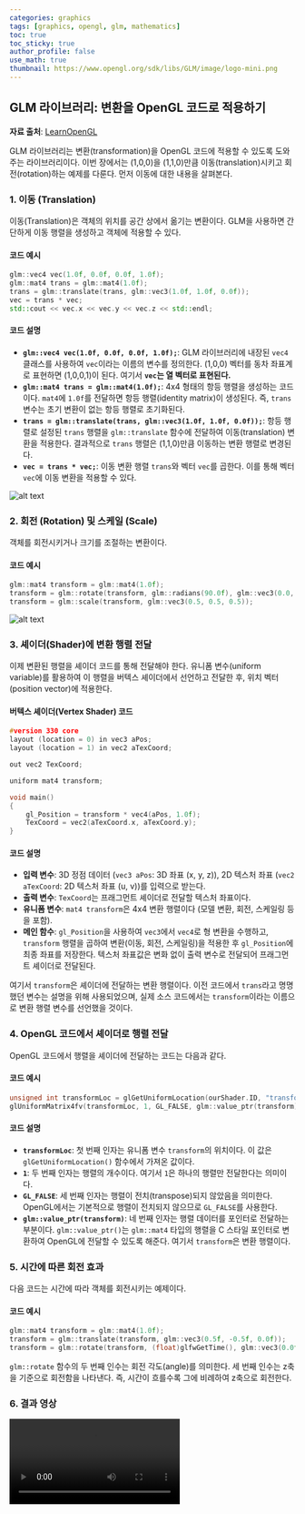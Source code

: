 ```yaml
---
categories: graphics
tags: [graphics, opengl, glm, mathematics]
toc: true
toc_sticky: true
author_profile: false
use_math: true 
thumbnail: https://www.opengl.org/sdk/libs/GLM/image/logo-mini.png
---
```


## GLM 라이브러리: 변환을 OpenGL 코드로 적용하기

  
**자료 출처**: [LearnOpenGL](https://learnopengl.com/)


GLM 라이브러리는 변환(transformation)을 OpenGL 코드에 적용할 수 있도록 도와주는 라이브러리이다. 이번 장에서는 (1,0,0)을 (1,1,0)만큼 이동(translation)시키고 회전(rotation)하는 예제를 다룬다. 먼저 이동에 대한 내용을 살펴본다.

### 1. 이동 (Translation) 

이동(Translation)은 객체의 위치를 공간 상에서 옮기는 변환이다. GLM을 사용하면 간단하게 이동 행렬을 생성하고 객체에 적용할 수 있다.

#### 코드 예시 

```cpp
glm::vec4 vec(1.0f, 0.0f, 0.0f, 1.0f);
glm::mat4 trans = glm::mat4(1.0f);
trans = glm::translate(trans, glm::vec3(1.0f, 1.0f, 0.0f));
vec = trans * vec;
std::cout << vec.x << vec.y << vec.z << std::endl;
```

#### 코드 설명 

*   **`glm::vec4 vec(1.0f, 0.0f, 0.0f, 1.0f);`**: GLM 라이브러리에 내장된 `vec4` 클래스를 사용하여 `vec`이라는 이름의 변수를 정의한다. (1,0,0) 벡터를 동차 좌표계로 표현하면 (1,0,0,1)이 된다. 여기서 **`vec`는 열 벡터로 표현된다.**
*   **`glm::mat4 trans = glm::mat4(1.0f);`**: 4x4 형태의 항등 행렬을 생성하는 코드이다. `mat4`에 `1.0f`를 전달하면 항등 행렬(identity matrix)이 생성된다. 즉, `trans` 변수는 초기 변환이 없는 항등 행렬로 초기화된다.
*   **`trans = glm::translate(trans, glm::vec3(1.0f, 1.0f, 0.0f));`**: 항등 행렬로 설정된 `trans` 행렬을 `glm::translate` 함수에 전달하여 이동(translation) 변환을 적용한다. 결과적으로 `trans` 행렬은 (1,1,0)만큼 이동하는 변환 행렬로 변경된다.
*   **`vec = trans * vec;`**: 이동 변환 행렬 `trans`와 벡터 `vec`를 곱한다. 이를 통해 벡터 `vec`에 이동 변환을 적용할 수 있다.

![alt text](/images/GLM1.jpg)

### 2. 회전 (Rotation) 및 스케일 (Scale) 

객체를 회전시키거나 크기를 조절하는 변환이다.

#### 코드 예시 

```cpp
glm::mat4 transform = glm::mat4(1.0f);
transform = glm::rotate(transform, glm::radians(90.0f), glm::vec3(0.0, 0.0, 1.0));
transform = glm::scale(transform, glm::vec3(0.5, 0.5, 0.5));
```

![alt text](/images/GLM2.jpg)

### 3. 셰이더(Shader)에 변환 행렬 전달 

이제 변환된 행렬을 셰이더 코드를 통해 전달해야 한다. 유니폼 변수(uniform variable)를 활용하여 이 행렬을 버텍스 셰이더에서 선언하고 전달한 후, 위치 벡터(position vector)에 적용한다.

#### 버텍스 셰이더(Vertex Shader) 코드 

```cpp
#version 330 core
layout (location = 0) in vec3 aPos;
layout (location = 1) in vec2 aTexCoord;

out vec2 TexCoord;

uniform mat4 transform;

void main()
{
    gl_Position = transform * vec4(aPos, 1.0f);
    TexCoord = vec2(aTexCoord.x, aTexCoord.y);
}
```

#### 코드 설명 

*   **입력 변수**: 3D 정점 데이터 (`vec3 aPos`: 3D 좌표 (x, y, z)), 2D 텍스처 좌표 (`vec2 aTexCoord`: 2D 텍스처 좌표 (u, v))를 입력으로 받는다.
*   **출력 변수**: `TexCoord`는 프래그먼트 셰이더로 전달할 텍스처 좌표이다.
*   **유니폼 변수**: `mat4 transform`은 4x4 변환 행렬이다 (모델 변환, 회전, 스케일링 등을 포함).
*   **메인 함수**: `gl_Position`을 사용하여 `vec3`에서 `vec4`로 형 변환을 수행하고, `transform` 행렬을 곱하여 변환(이동, 회전, 스케일링)을 적용한 후 `gl_Position`에 최종 좌표를 저장한다. 텍스처 좌표값은 변화 없이 출력 변수로 전달되어 프래그먼트 셰이더로 전달된다.

여기서 `transform`은 셰이더에 전달하는 변환 행렬이다. 이전 코드에서 `trans`라고 명명했던 변수는 설명을 위해 사용되었으며, 실제 소스 코드에서는 `transform`이라는 이름으로 변환 행렬 변수를 선언했을 것이다.

### 4. OpenGL 코드에서 셰이더로 행렬 전달 

OpenGL 코드에서 행렬을 셰이더에 전달하는 코드는 다음과 같다.

#### 코드 예시

```cpp
unsigned int transformLoc = glGetUniformLocation(ourShader.ID, "transform");
glUniformMatrix4fv(transformLoc, 1, GL_FALSE, glm::value_ptr(transform));
```

#### 코드 설명 

*   **`transformLoc`**: 첫 번째 인자는 유니폼 변수 `transform`의 위치이다. 이 값은 `glGetUniformLocation()` 함수에서 가져온 값이다.
*   **`1`**: 두 번째 인자는 행렬의 개수이다. 여기서 `1`은 하나의 행렬만 전달한다는 의미이다.
*   **`GL_FALSE`**: 세 번째 인자는 행렬이 전치(transpose)되지 않았음을 의미한다. OpenGL에서는 기본적으로 행렬이 전치되지 않으므로 `GL_FALSE`를 사용한다.
*   **`glm::value_ptr(transform)`**: 네 번째 인자는 행렬 데이터를 포인터로 전달하는 부분이다. `glm::value_ptr()`는 `glm::mat4` 타입의 행렬을 C 스타일 포인터로 변환하여 OpenGL에 전달할 수 있도록 해준다. 여기서 `transform`은 변환 행렬이다.

### 5. 시간에 따른 회전 효과 

다음 코드는 시간에 따라 객체를 회전시키는 예제이다.

#### 코드 예시 

```cpp
glm::mat4 transform = glm::mat4(1.0f);
transform = glm::translate(transform, glm::vec3(0.5f, -0.5f, 0.0f));
transform = glm::rotate(transform, (float)glfwGetTime(), glm::vec3(0.0f, 0.0f, 1.0f));
```

`glm::rotate` 함수의 두 번째 인수는 회전 각도(angle)를 의미한다. 세 번째 인수는 z축을 기준으로 회전함을 나타낸다. 즉, 시간이 흐를수록 그에 비례하여 z축으로 회전한다.

### 6. 결과 영상 

<video controls src="/images/transformations.mp4" title="Title"></video>
